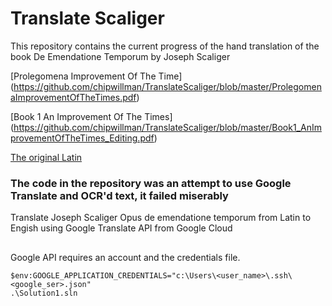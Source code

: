 # Translate Scaliger 

This repository contains the current progress of the hand translation of the book De Emendatione Temporum by Joseph Scaliger

[Prolegomena Improvement Of The Time] (https://github.com/chipwillman/TranslateScaliger/blob/master/ProlegomenaImprovementOfTheTimes.pdf)

[Book 1 An Improvement Of The Times] (https://github.com/chipwillman/TranslateScaliger/blob/master/Book1_AnImprovementOfTheTimes_Editing.pdf)

[The original Latin](https://books.google.com.au/books?id=RIJEAAAAcAAJ&printsec=frontcover&dq=De+emendatione+temporum+1629&hl=en&sa=X&ved=0ahUKEwjPipL94IreAhUEWysKHWIrAzgQ6AEINTAC)



### The code in the repository was an attempt to use Google Translate and OCR'd text, it failed miserably 

Translate Joseph Scaliger Opus de emendatione temporum from Latin to Engish using Google Translate API from Google Cloud

##
Google API requires an account and the credentials file.  

```
$env:GOOGLE_APPLICATION_CREDENTIALS="c:\Users\<user_name>\.ssh\<google_ser>.json"
.\Solution1.sln
```
